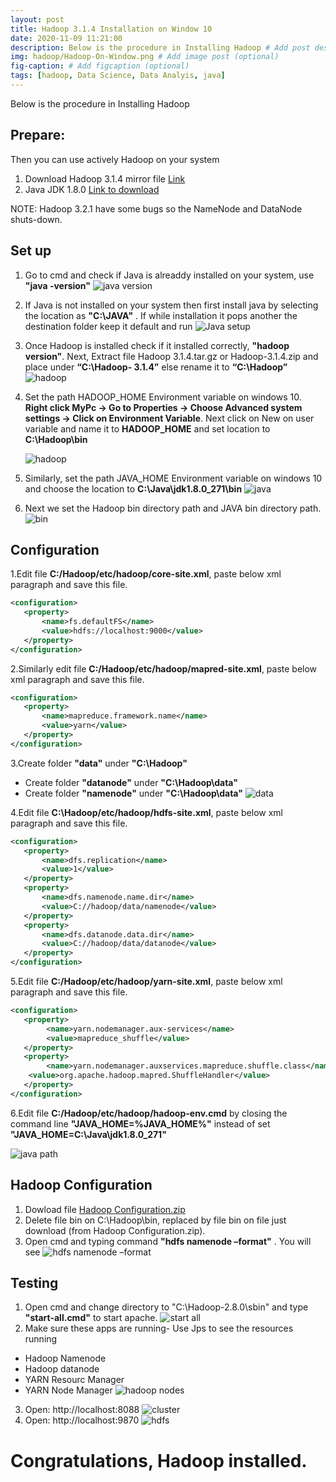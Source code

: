 ```yaml
---
layout: post
title: Hadoop 3.1.4 Installation on Window 10
date: 2020-11-09 11:21:00
description: Below is the procedure in Installing Hadoop # Add post description (optional)
img: hadoop/Hadoop-On-Window.png # Add image post (optional)
fig-caption: # Add figcaption (optional)
tags: [hadoop, Data Science, Data Analyis, java]
---
```

Below is the procedure in Installing Hadoop

## Prepare:
Then you can use actively Hadoop on your system

1. Download Hadoop 3.1.4 mirror file [Link ](https://www.apache.org/dyn/closer.cgi/hadoop/common/hadoop-3.1.4/hadoop-3.1.4.tar.gz)
1. Java JDK 1.8.0 [Link to download](http://www.oracle.com/technetwork/java/javase/downloads/jdk8-downloads-2133151.html)

NOTE: Hadoop 3.2.1 have some bugs so the NameNode and DataNode shuts-down.

## Set up
1. Go to cmd and check if Java is alreaddy installed on your system, use **"java -version"**
![java version]({{site.baseurl}}/assets/img/posts/hadoop/How%20to%20check%20java%20version.PNG)

2. If Java is not installed on your system then first install java by selecting the location as **"C:\JAVA"** . If while installation it pops another the destination folder keep it default and run
 ![Java setup]({{site.baseurl}}/assets/img/posts/hadoop/Java.png)

3. Once Hadoop is installed check if it installed correctly, **"hadoop version"**. Next, Extract file Hadoop 3.1.4.tar.gz or Hadoop-3.1.4.zip and place under **“C:\Hadoop-    3.1.4”** else rename it to **“C:\Hadoop”**
 ![hadoop]({{site.baseurl}}/assets/img/posts/hadoop/Hadoop.png)

4. Set the path HADOOP_HOME Environment variable on windows 10. **Right click MyPc -> Go to Properties -> Choose Advanced system settings -> Click on Environment Variable**. Next click on New on user variable and name it to **HADOOP_HOME** and set location to **C:\Hadoop\bin**
   
   ![hadoop]({{site.baseurl}}/assets/img/posts/hadoop/Hadoop%20Path.PNG)

5. Similarly, set the path JAVA_HOME Environment variable on windows 10 and choose the location to **C:\Java\jdk1.8.0_271\bin**
![java]({{site.baseurl}}/assets/img/posts/hadoop/Java%20Path.PNG)

6. Next we set the Hadoop bin directory path and JAVA bin directory path.
![bin]({{site.baseurl}}/assets/img/posts/hadoop/bin%20directory%20path.png)

## Configuration
1.Edit file **C:/Hadoop/etc/hadoop/core-site.xml**, paste below xml paragraph and save this file.

```xml
<configuration>
   <property>
       <name>fs.defaultFS</name>
       <value>hdfs://localhost:9000</value>
   </property>
</configuration>
```

2.Similarly edit file **C:/Hadoop/etc/hadoop/mapred-site.xml**, paste below xml paragraph and save this file.

```xml
<configuration>
   <property>
       <name>mapreduce.framework.name</name>
       <value>yarn</value>
   </property>
</configuration>
```

3.Create folder **"data"** under **"C:\Hadoop"**
* Create folder  **"datanode"** under **"C:\Hadoop\data"**
* Create folder  **"namenode"** under **"C:\Hadoop\data"**
![data]({{site.baseurl}}/assets/img/posts/hadoop/data.PNG)

4.Edit file  **C:\Hadoop/etc/hadoop/hdfs-site.xml**, paste below xml paragraph and save this file.

```xml
<configuration>
   <property>
       <name>dfs.replication</name>
       <value>1</value>
   </property>
   <property>
       <name>dfs.namenode.name.dir</name>
       <value>C://hadoop/data/namenode</value>
   </property>
   <property>
       <name>dfs.datanode.data.dir</name>
       <value>C://hadoop/data/datanode</value>
   </property>
</configuration>
```

5.Edit file **C:/Hadoop/etc/hadoop/yarn-site.xml**, paste below xml paragraph and save this file.

```xml
<configuration>
   <property>
    	<name>yarn.nodemanager.aux-services</name>
    	<value>mapreduce_shuffle</value>
   </property>
   <property>
      	<name>yarn.nodemanager.auxservices.mapreduce.shuffle.class</name>  
	<value>org.apache.hadoop.mapred.ShuffleHandler</value>
   </property>
</configuration>
```

6.Edit file **C:/Hadoop/etc/hadoop/hadoop-env.cmd** by closing the command line  **"JAVA_HOME=%JAVA_HOME%"** instead of set  **"JAVA_HOME=C:\Java\jdk1.8.0_271"**

![java path]({{site.baseurl}}/assets/img/posts/hadoop/java%20path%20setup.PNG)

## Hadoop Configuration
1. Dowload file [Hadoop Configuration.zip](https://github.com/Abhish777/Hadoop-On-Window/blob/master/Hadoop%20Configuration.zip) 
1. Delete file bin on C:\Hadoop\bin, replaced by file bin on file just download (from Hadoop Configuration.zip).
1. Open cmd and typing command **"hdfs namenode –format"** . You will see 
![hdfs namenode –format]({{site.baseurl}}/assets/img/posts/hadoop/hdfs%20namenode%20%E2%80%93format.png)

## Testing
1. Open cmd and change directory to "C:\Hadoop-2.8.0\sbin" and type **"start-all.cmd"** to start apache.
![start all]({{site.baseurl}}/assets/img/posts/hadoop/start-all.PNG)
2. Make sure these apps are running- Use Jps to see the resources running
* Hadoop Namenode
* Hadoop datanode
* YARN Resourc Manager
* YARN Node Manager
![hadoop nodes]({{site.baseurl}}/assets/img/posts/hadoop/nodes.PNG)
3. Open:  http://localhost:8088
![cluster]({{site.baseurl}}/assets/img/posts/hadoop/hadoop%20cluster.PNG)
4. Open:  http://localhost:9870
![hdfs]({{site.baseurl}}/assets/img/posts/hadoop/hdfs.PNG)
# Congratulations, Hadoop installed.
